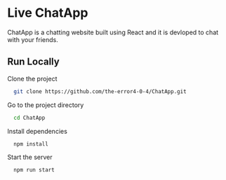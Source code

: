 
# Live ChatApp

ChatApp is a chatting website built using React and it is devloped to chat with your friends.


## Run Locally

Clone the project

```bash
  git clone https://github.com/the-error4-0-4/ChatApp.git
```

Go to the project directory

```bash
  cd ChatApp
```

Install dependencies

```bash
  npm install
```

Start the server

```bash
  npm run start
```

